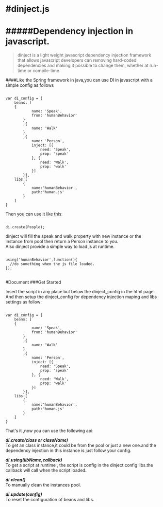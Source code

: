 #dinject.js
=======
#####Dependency injection in javascript.
=======
>dinject is a light weight javascript dependency injection framework that allows javascript developers can removing hard-coded dependencies and making it possible to change them, whether at run-time or compile-time.

####Like the Spring framework in java,you can use DI in javascript with a simple config as follows
<pre><code>
var di_config = {
    beans: [
    {
		    name: 'Speak',
		    from: 'humanBehavior'
		}
		,{	
		    name: 'Walk'
		}
		,{
		    name: 'Person',
		    inject: [{
		        need: 'Speak',
		        prop: 'speak'
		    }, {
		        need: 'Walk',
		        prop: 'walk'
		    }]
		}],
    libs:[
    	{
    		name:'humanBehavior',
    		path:'human.js'
    	}
    ]
}
</code></pre>

Then you can use it like this:
<pre><code>
di.create(People);
</code></pre>

dinject will fill the speak and walk property with new instance or the instance from pool then return a Person instance to you.
<br/>
Also dinject provide a simple way to load js at runtime.
<pre>
<code>
using('humanBehavior',function(){
  //do something when the js file loaded.
});
</code>
</pre>
#Document
###Get Started

Insert the script in any place but below the dinject_config in the html page.
<code><script type="text/javascript" src="dinject.js"></script></code>
And then setup the dinject_config for dependency injection maping and libs settings as follow:
<pre><code>
var di_config = {
    beans: [
    {
		    name: 'Speak',
		    from: 'humanBehavior'
		}
		,{	
		    name: 'Walk'
		}
		,{
		    name: 'Person',
		    inject: [{
		        need: 'Speak',
		        prop: 'speak'
		    }, {
		        need: 'Walk',
		        prop: 'walk'
		    }]
		}],
    libs:[
    	{
    		name:'humanBehavior',
    		path:'human.js'
    	}
    ]
}
</code></pre>
That's it ,now you can use the following api:

***di.create(class or className)***
<br/>
To get an class instance,it could be from the pool or just a new one.and the dependency injection in this instance is just follow your config.


***di.using(libName,callback)***
<br/>
To get a script at runtime , the script is config in the dinject config libs.the callback will call when the script loaded.

***di.clean()***
<br/>
To manually clean the instances pool.

***di.update(config)***
<br/>
To reset the configuration of beans and libs.

